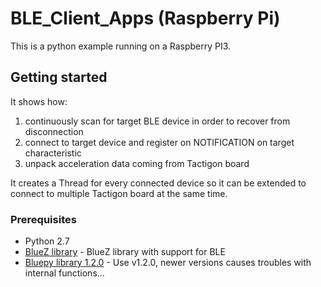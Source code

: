 # BLE_Client_Apps (Raspberry Pi)

This is a python example running on a Raspberry PI3.

## Getting started

It shows how:

1) continuously scan for target BLE device in order to recover from disconnection
2) connect to target device and register on NOTIFICATION on target characteristic
3) unpack acceleration data coming from Tactigon board

It creates a Thread for every connected device so it can be extended to connect to multiple
Tactigon board at the same time.

### Prerequisites

* Python 2.7
* [BlueZ library](https://learn.adafruit.com/install-bluez-on-the-raspberry-pi/installation) - BlueZ library with support for BLE
* [Bluepy library 1.2.0](https://github.com/IanHarvey/bluepy) - Use v1.2.0, newer versions causes troubles with internal functions... 
